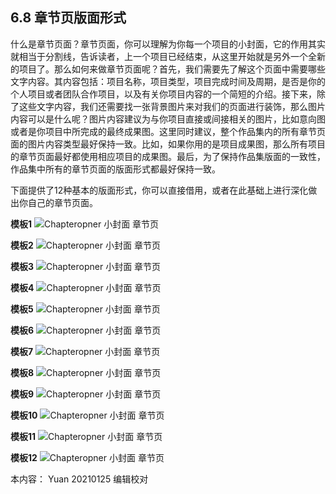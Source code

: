 ## 6.8 章节页版面形式

什么是章节页面？章节页面，你可以理解为你每一个项目的小封面，它的作用其实就相当于分割线，告诉读者，上一个项目已经结束，从这里开始就是另外一个全新的项目了。那么如何来做章节页面呢？首先，我们需要先了解这个页面中需要哪些文字内容。其内容包括：项目名称，项目类型，项目完成时间及周期，是否是你的个人项目或者团队合作项目，以及有关你项目内容的一个简短的介绍。接下来，除了这些文字内容，我们还需要找一张背景图片来对我们的页面进行装饰，那么图片内容可以是什么呢？图片内容建议为与你项目直接或间接相关的图片，比如意向图或者是你项目中所完成的最终成果图。这里同时建议，整个作品集内的所有章节页面的图片内容类型最好保持一致。比如，如果你用的是项目成果图，那么所有项目的章节页面最好都使用相应项目的成果图。最后，为了保持作品集版面的一致性，作品集中所有的章节页面的版面形式都最好保持一致。

下面提供了12种基本的版面形式，你可以直接借用，或者在此基础上进行深化做出你自己的章节页面。

**模板1**
![Chapteropner 小封面 章节页](http://kitpic.makebi.net/2021/lk_31.jpg)

**模板2**
![Chapteropner 小封面 章节页](http://kitpic.makebi.net/2021/lk_32.jpg)

**模板3**
![Chapteropner 小封面 章节页](http://kitpic.makebi.net/2021/lk_33.jpg)

**模板4**
![Chapteropner 小封面 章节页](http://kitpic.makebi.net/2021/lk_34.jpg)

**模板5**
![Chapteropner 小封面 章节页](http://kitpic.makebi.net/2021/lk_35.jpg)

**模板6**
![Chapteropner 小封面 章节页](http://kitpic.makebi.net/2021/lk_36.jpg)

**模板7**
![Chapteropner 小封面 章节页](http://kitpic.makebi.net/2021/lk_37.jpg)

**模板8**
![Chapteropner 小封面 章节页](http://kitpic.makebi.net/2021/lk_38.jpg)

**模板9**
![Chapteropner 小封面 章节页](http://kitpic.makebi.net/2021/lk_39.jpg)

**模板10**
![Chapteropner 小封面 章节页](http://kitpic.makebi.net/2021/lk_40.jpg)

**模板11**
![Chapteropner 小封面 章节页](http://kitpic.makebi.net/2021/lk_41.jpg)

**模板12**
![Chapteropner 小封面 章节页](http://kitpic.makebi.net/2021/lk_42.jpg)


本内容：
Yuan 20210125 编辑校对
